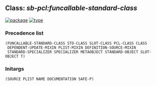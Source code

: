 ## Class: ***sb-pcl:funcallable-standard-class***
[![package](https://img.shields.io/badge/Package-SB--PCL-5f9ea0.svg?style=social&colorA=999999)](../) [![type](https://img.shields.io/badge/Type-Class-5f9ea0.svg?style=social&colorA=999999)](../#class) 
### Precedence list
```
(FUNCALLABLE-STANDARD-CLASS STD-CLASS SLOT-CLASS PCL-CLASS CLASS
 DEPENDENT-UPDATE-MIXIN PLIST-MIXIN DEFINITION-SOURCE-MIXIN
 STANDARD-SPECIALIZER SPECIALIZER METAOBJECT STANDARD-OBJECT SLOT-OBJECT T)
```
### Initargs
```
(SOURCE PLIST NAME DOCUMENTATION SAFE-P)
```
